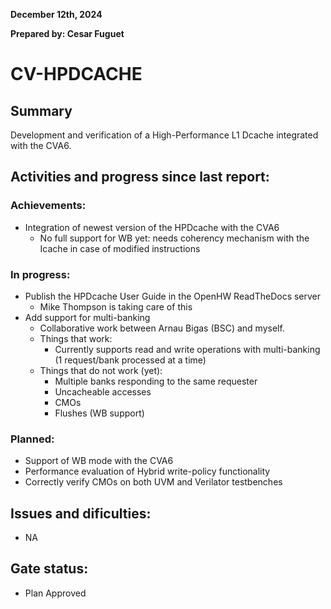 **December 12th, 2024**

**Prepared by: Cesar Fuguet**

# CV-HPDCACHE

## Summary

Development and verification of a High-Performance L1 Dcache integrated with
the CVA6.

## Activities and progress since last report:

### Achievements:

* Integration of newest version of the HPDcache with the CVA6
  * No full support for WB yet: needs coherency mechanism with the Icache in
    case of modified instructions

### In progress:

* Publish the HPDcache User Guide in the OpenHW ReadTheDocs server
  * Mike Thompson is taking care of this
* Add support for multi-banking
  * Collaborative work between Arnau Bigas (BSC) and myself.
  * Things that work:
    * Currently supports read and write operations with multi-banking
      (1 request/bank processed at a time)
  * Things that do not work (yet):
    * Multiple banks responding to the same requester
    * Uncacheable accesses
    * CMOs
    * Flushes (WB support)

### Planned:

* Support of WB mode with the CVA6
* Performance evaluation of Hybrid write-policy functionality
* Correctly verify CMOs on both UVM and Verilator testbenches

## Issues and dificulties:

* NA

## Gate status:

* Plan Approved
